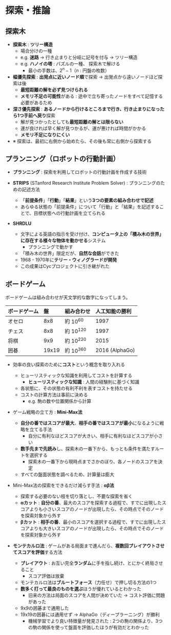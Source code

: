 # 探索・推論

## 探索木

- **探索木** : **ツリー構造**
    - 場合分けの一種
    - e.g. **迷路** -> 行き止まりと分岐に記号を付与 -> ツリー構造
    - e.g. **ハノイの塔** : パズルの一種、 探索木で解ける
        - 最小の手数は、$2^n - 1$（$n$ : 円盤の枚数）
- **幅優先探索** : **出発点に近いノード順**で探索 -> 出発点から遠いノードほど探索は後
    - **最短距離の解を必ず見つけられる**
    - **メモリ不足の可能性**がある : 途中で立ち寄ったノードをすべて記憶する必要があるため
- **深さ優先探索** : **あるノードから行けるところまで行き、行き止まりになったら1つ手前へ戻り**探索
    - 解が見つかったとしても**最短距離の解とは限らない**
    - 運が良ければ早く解が見つかるが、運が悪ければ時間がかかる
    - **メモリ不足になりにくい**
- ※ 探索は、最初に右側から始めたら、その後も常に右側から探索する

## プランニング（ロボットの行動計画）

- **プランニング** : 探索を利用してロボットの行動計画を作成する技術
- **STRIPS** (STanford Research Institute Problem Solver) : プランニングのための記述方法
    - 「**前提条件**」「**行動**」「**結果**」という**3つの要素の組み合わせで記述**
    - あらゆる状態の「前提条件」について「行動」と「結果」を記述することで、目標状態への行動計画を立てられる

- **SHRDLU**
    - 文字による英語の指示を受け付け、**コンピュータ上の「積み木の世界」に存在する様々な物体を動かせる**システム
        - プランニングで動かす
    - 「積み木の世界」限定だが、**自然な会話**ができた
    - 1968 - 1970年に**テリー・ウィノグラードが開発**
    - この成果はCycプロジェクトに引き継がれた

## ボードゲーム

ボードゲームは組み合わせが天文学的な数字になってしまう。

| ボードゲーム | 盤    | 組み合わせ    | 人工知能の勝利 |
| :----------- | :---- | :------------ | :------------- |
| オセロ       | 8x8   | 約 $10^{60}$  | 1997           |
| チェス       | 8x8   | 約 $10^{120}$ | 1997           |
| 将棋         | 9x9   | 約 $10^{220}$ | 2015           |
| 囲碁         | 19x19 | 約 $10^{360}$ | 2016 (AlphaGo) |

- 効率の良い探索のために**コスト**という概念を取り入れる
    - ヒューリスティックな知識を利用してコストを計算する
        - **ヒューリスティックな知識** : 人間の経験則に基づく知識
    - 各状態に、その状態の有利不利を表すコストを持たせる
    - コストの計算方法は事前に決める
        - e.g. 駒の数や位置関係から計算

- ゲーム戦略の立て方 : **Mini-Max法**
    - **自分の番ではスコアが最大**、**相手の番ではスコアが最小**になるように戦略を立てる手法
        - 自分に有利なほどスコアが大きい、相手に有利なほどスコアが小さい
    - **数手先まで先読み**し、探索木の一番下から、もっとも条件を満たすルートを選択する
        - 探索木の一番下から現時点までさかのぼり、各ノードのスコアを決定
    - すべての盤面状態を調べるため、計算量は膨大

- Mini-Max法の探索をできるだけ減らす手法 : **αβ法**
    - 探索する必要のない枝を切り落とし、不要な探索を省く
    - **αカット** : **自分の番**、最大のスコアを探索する過程で、すでに出現したスコアよりも小さいスコアのノードが出現したら、その時点でそのノードを探索対象から外す
    - **βカット** : **相手の番**、最小のスコアを選択する過程で、すでに出現したスコアよりも大きいスコアのノードが出現したら、その時点でそのノードを探索対象から外す

- **モンテカルロ法** : ゲームがある局面まで進んだら、**複数回プレイアウトさせてスコアを評価**する方法
    - **プレイアウト** : お互い完全**ランダム**に手を指し続け、とにかく終局させること
        - スコア評価は放棄
    - モンテカルロ法は**ブルートフォース**（力任せ）で押し切る方法の1つ
    - **数多く打って最良のものを選ぶ**ほうが優れているとわかった
        - 旧来の方法は局面のスコアを人間が決めていた -> コスト評価に問題があった
    - 9x9の囲碁まで通用した
    - 19x19の囲碁には通用せず -> AlphaGo（ディープラーニング）が勝利
        - 機械学習でより良い特徴量が発見された : 2つの駒の関係より、3つの駒の関係を使って盤面を評価したほうが有効だとわかった
